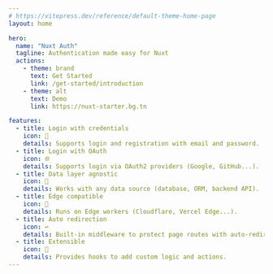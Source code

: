 ```yaml
---
# https://vitepress.dev/reference/default-theme-home-page
layout: home

hero:
  name: "Nuxt Auth"
  tagline: Authentication made easy for Nuxt
  actions:
    - theme: brand
      text: Get Started
      link: /get-started/introduction
    - theme: alt
      text: Demo
      link: https://nuxt-starter.bg.tn

features:
  - title: Login with credentials
    icon: 🔑
    details: Supports login and registration with email and password.
  - title: Login with OAuth
    icon: 🌐
    details: Supports login via OAuth2 providers (Google, GitHub...).
  - title: Data layer agnostic
    icon: 💾
    details: Works with any data source (database, ORM, backend API).
  - title: Edge compatible
    icon: 🚀
    details: Runs on Edge workers (Cloudflare, Vercel Edge...).
  - title: Auto redirection
    icon: ↩️
    details: Built-in middleware to protect page routes with auto-redirection.
  - title: Extensible
    icon: 🔌
    details: Provides hooks to add custom logic and actions.
---
```


<style>
  .VPFeatures .item {
    width: calc(100%/3) !important;
  }
  @media only screen and (max-width: 768px) {
    .VPFeatures .item {
      width: 100% !important;
    }
  }
</style>
